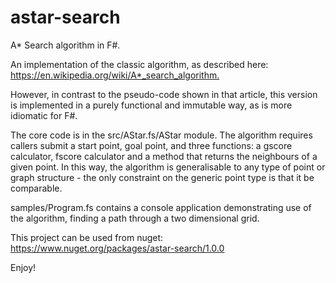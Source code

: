 # astar-search

A* Search algorithm in F#.

An implementation of the classic algorithm, as described here: <https://en.wikipedia.org/wiki/A*_search_algorithm.>

However, in contrast to the pseudo-code shown in that article, this version is implemented in a purely functional and immutable way, as is more idiomatic for F#.

The core code is in the src/AStar.fs/AStar module. The algorithm requires callers submit a start point, goal point, and three functions: a gscore calculator, fscore calculator and a method that returns the neighbours of a given point. In this way, the algorithm is generalisable to any type of point or graph structure - the only constraint on the generic point type is that it be comparable.

samples/Program.fs contains a console application demonstrating use of the algorithm, finding a path through a two dimensional grid.

This project can be used from nuget: <https://www.nuget.org/packages/astar-search/1.0.0>

Enjoy!
